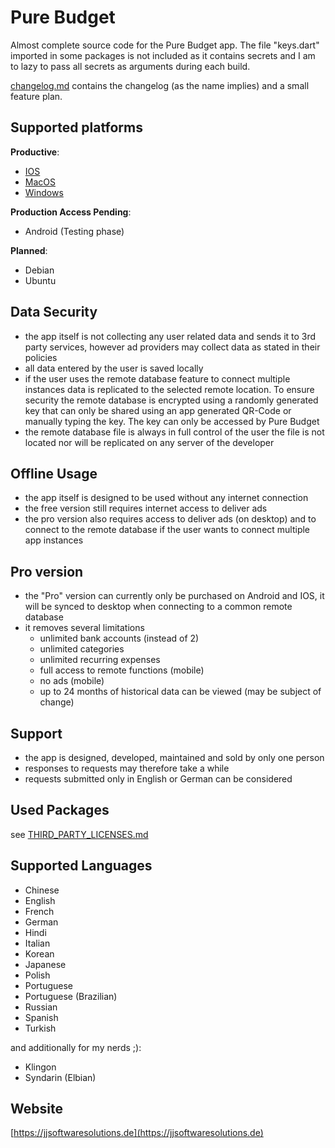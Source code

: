 # Pure Budget

Almost complete source code for the Pure Budget app.
The file "keys.dart" imported in some packages is not included as it contains secrets and I am to lazy to pass all secrets as arguments during each build.

[changelog.md](/changelog.md) contains the changelog (as the name implies) and a small feature plan.

## Supported platforms

**Productive**:

- [IOS](https://apps.apple.com/us/app/pure-budget/id6749499382)
- [MacOS](https://apps.apple.com/us/app/pure-budget/id6749499382)
- [Windows](https://apps.microsoft.com/store/detail/9N690C2LHXXJ?cid=DevShareMCLPCS)

**Production Access Pending**:

- Android (Testing phase)

**Planned**:

- Debian
- Ubuntu

## Data Security

- the app itself is not collecting any user related data and sends it to 3rd party services, however ad providers may collect data as stated in their policies
- all data entered by the user is saved locally
- if the user uses the remote database feature to connect multiple instances data is replicated to the selected remote location. To ensure security the remote database is encrypted using a randomly generated key that can only be shared using an app generated QR-Code or manually typing the key. The key can only be accessed by Pure Budget
- the remote database file is always in full control of the user the file is not located nor will be replicated on any server of the developer

## Offline Usage

- the app itself is designed to be used without any internet connection
- the free version still requires internet access to deliver ads
- the pro version also requires access to deliver ads (on desktop) and to connect to the remote database if the user wants to connect multiple app instances

## Pro version

- the "Pro" version can currently only be purchased on Android and IOS, it will be synced to desktop when connecting to a common remote database
- it removes several limitations
  - unlimited bank accounts (instead of 2)
  - unlimited categories
  - unlimited recurring expenses
  - full access to remote functions (mobile)
  - no ads (mobile)
  - up to 24 months of historical data can be viewed (may be subject of change)

## Support

- the app is designed, developed, maintained and sold by only one person
- responses to requests may therefore take a while
- requests submitted only in English or German can be considered

## Used Packages

see [THIRD_PARTY_LICENSES.md](/THIRD_PARTY_LICENSES.md)

## Supported Languages

- Chinese
- English
- French
- German
- Hindi
- Italian
- Korean
- Japanese
- Polish
- Portuguese
- Portuguese (Brazilian)
- Russian
- Spanish
- Turkish

and additionally for my nerds ;):

- Klingon
- Syndarin (Elbian)

## Website

[https://jjsoftwaresolutions.de](https://jjsoftwaresolutions.de)
